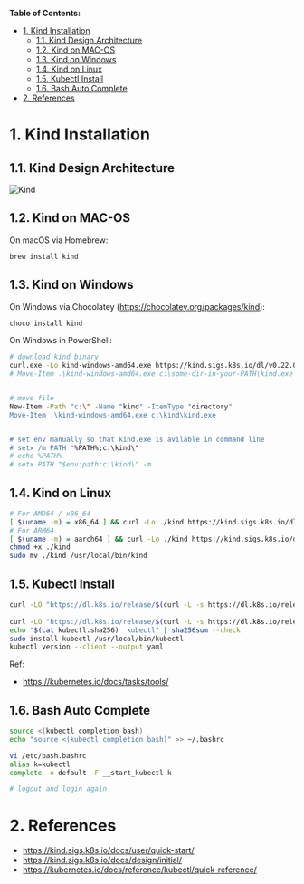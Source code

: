 **Table of Contents:**
- [1. Kind Installation](#1-kind-installation)
  - [1.1. Kind Design Architecture](#11-kind-design-architecture)
  - [1.2. Kind on MAC-OS](#12-kind-on-mac-os)
  - [1.3. Kind on Windows](#13-kind-on-windows)
  - [1.4. Kind on Linux](#14-kind-on-linux)
  - [1.5. Kubectl Install](#15-kubectl-install)
  - [1.6. Bash Auto Complete](#16-bash-auto-complete)
- [2. References](#2-references)


# 1. Kind Installation


## 1.1. Kind Design Architecture 
![Kind](https://kind.sigs.k8s.io/docs/images/diagram.png)


## 1.2. Kind on MAC-OS

On macOS via Homebrew:
```bash
brew install kind
```

## 1.3. Kind on Windows
On Windows via Chocolatey (https://chocolatey.org/packages/kind):
```bash
choco install kind
```

On Windows in PowerShell:
```bash
# download kind binary
curl.exe -Lo kind-windows-amd64.exe https://kind.sigs.k8s.io/dl/v0.22.0/kind-windows-amd64
# Move-Item .\kind-windows-amd64.exe c:\some-dir-in-your-PATH\kind.exe


# move file
New-Item -Path "c:\" -Name "kind" -ItemType "directory"
Move-Item .\kind-windows-amd64.exe c:\kind\kind.exe


# set env manually so that kind.exe is avilable in command line
# setx /m PATH "%PATH%;c:\kind\"
# echo %PATH%
# setx PATH "$env:path;c:\kind\" -m
```


## 1.4. Kind on Linux
```bash
# For AMD64 / x86_64
[ $(uname -m) = x86_64 ] && curl -Lo ./kind https://kind.sigs.k8s.io/dl/v0.22.0/kind-linux-amd64
# For ARM64
[ $(uname -m) = aarch64 ] && curl -Lo ./kind https://kind.sigs.k8s.io/dl/v0.22.0/kind-linux-arm64
chmod +x ./kind
sudo mv ./kind /usr/local/bin/kind
```

## 1.5. Kubectl Install

```bash
curl -LO "https://dl.k8s.io/release/$(curl -L -s https://dl.k8s.io/release/stable.txt)/bin/linux/amd64/kubectl"
   
curl -LO "https://dl.k8s.io/release/$(curl -L -s https://dl.k8s.io/release/stable.txt)/bin/linux/amd64/kubectl.sha256"
echo "$(cat kubectl.sha256)  kubectl" | sha256sum --check   
sudo install kubectl /usr/local/bin/kubectl
kubectl version --client --output yaml

```

Ref:
- https://kubernetes.io/docs/tasks/tools/

## 1.6. Bash Auto Complete

```bash
source <(kubectl completion bash)
echo "source <(kubectl completion bash)" >> ~/.bashrc

vi /etc/bash.bashrc
alias k=kubectl
complete -o default -F __start_kubectl k

# logout and login again
```


# 2. References
- https://kind.sigs.k8s.io/docs/user/quick-start/
- https://kind.sigs.k8s.io/docs/design/initial/
- https://kubernetes.io/docs/reference/kubectl/quick-reference/